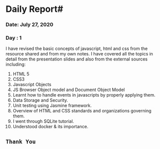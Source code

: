 # Daily Report#
### Date: July 27, 2020 ###
### Day : 1 ###

I have revised the basic concepts of 
javascript, html and css from the resource 
shared and from my own notes.
I have covered all the topics in detail from 
the presentation slides and also from the 
external sources including:
1.  HTML 5
2.  CSS3
3.  Javascript Objects
4.  JS Browser Object model and Document 
     Object Model
5.  Learnt how to handle events in javascripts 
     by properly applying them.
6.  Data Storage and Security.
7.  Unit testing using Jasmine framework.
8.  Overview of HTML and CSS standards 
     and organizations governing them.
9.  I went through SQLite tutorial.
10. Understood docker & its importance.

   ## ```Thank You``` ##